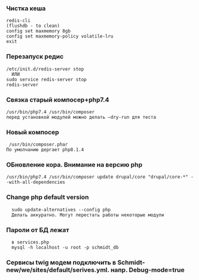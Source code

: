 ### Чистка кеша
	redis-cli
	(flushdb - to clean)
	config set maxmemory 8gb
	config set maxmemory-policy volatile-lru
	exit

### Перезапуск редис
	/etc/init.d/redis-server stop
      ИЛИ
	sudo service redis-server stop
	redis-server

### Связка старый компосер+php7.4
	/usr/bin/php7.4 /usr/bin/composer 
	перед установкой модулей можно делать —dry-run для теста

### Новый компосер 
	 /usr/bin/composer.phar
    По умолчанию дергает php8.1.4

### ОБновление кора. Внимание на версию php
    /usr/bin/php7.4 /usr/bin/composer update drupal/core "drupal/core-*" --with-all-dependencies
    

### Change php default version
      sudo update-alternatives --config php
      Делать аккуратно. Могут перестать работы некоторые модули

### Пароли от БД лежат 
      в services.php
      mysql -h localhost -u root -p schmidt_db

### Сервисы twig модем подключить в Schmidt-new/we/sites/default/serives.yml. напр. Debug-mode=true
